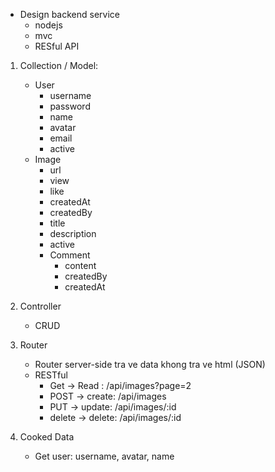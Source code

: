 - Design backend service
    - nodejs
    - mvc
    - RESful API
    
1. Collection / Model:
    - User
        - username
        - password
        - name
        - avatar
        - email
        - active
    - Image
        - url
        - view
        - like
        - createdAt
        - createdBy
        - title
        - description
        - active
        - Comment
            - content
            - createdBy
            - createdAt

2. Controller
    - CRUD
    
3. Router
    - Router server-side tra ve data khong tra ve html (JSON)
    - RESTful
        - Get -> Read : /api/images?page=2 
        - POST -> create: /api/images
        - PUT -> update: /api/images/:id
        - delete -> delete: /api/images/:id
        
4. Cooked Data
    - Get user: username, avatar, name 